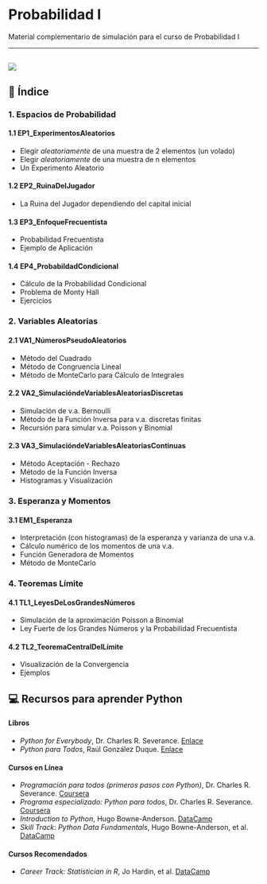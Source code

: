 # Probabilidad I 

Material complementario de simulación para el curso de Probabilidad I

---
![](https://behavioralscientist.org/wp-content/uploads/2021/10/You-should-switch_Pinker-resized.gif)
---

## 📂 Índice

### 1. Espacios de Probabilidad
#### 1.1 EP1_ExperimentosAleatorios
* Elegir *aleatoriamente* de una muestra de 2 elementos (un volado)
* Elegir *aleatoriamente* de una muestra de n elementos
* Un Experimento Aleatorio
#### 1.2 EP2_RuinaDelJugador
* La Ruina del Jugador dependiendo del capital inicial
#### 1.3 EP3_EnfoqueFrecuentista
* Probabilidad Frecuentista
* Ejemplo de Aplicación
#### 1.4 EP4_ProbabildadCondicional
* Cálculo de la Probabilidad Condicional
* Problema de Monty Hall
* Ejercicios

### 2. Variables Aleatorias
#### 2.1 VA1_NúmerosPseudoAleatorios
* Método del Cuadrado
* Método de Congruencia Lineal
* Método de MonteCarlo para Cálculo de Integrales
#### 2.2 VA2_SimulacióndeVariablesAleatoriasDiscretas
* Simulación de v.a. Bernoulli
* Método de la Función Inversa para v.a. discretas finitas
* Recursión para simular v.a. Poisson y Binomial
#### 2.3 VA3_SimulacióndeVariablesAleatoriasContinuas
* Método Aceptación - Rechazo
* Método de la Función Inversa
* Histogramas y Visualización
  
### 3. Esperanza y Momentos
#### 3.1 EM1_Esperanza
* Interpretación (con histogramas) de la esperanza y varianza de una v.a.
* Cálculo numérico de los momentos de una v.a.
* Función Generadora de Momentos
* Método de MonteCarlo
  
### 4. Teoremas Límite
#### 4.1 TL1_LeyesDeLosGrandesNúmeros
* Simulación de la aproximación Poisson a Binomial
* Ley Fuerte de los Grandes Números y la Probabilidad Frecuentista
#### 4.2 TL2_TeoremaCentralDelLímite
* Visualización de la Convergencia
* Ejemplos

## 💻 Recursos para aprender Python

#### Libros
* *Python for Everybody*, Dr. Charles R. Severance. [Enlace](https://do1.dr-chuck.com/pythonlearn/EN_us/pythonlearn.pdf)
* *Python para Todos*, Raúl González Duque. [Enlace](https://persoal.citius.usc.es/eva.cernadas/informaticaparacientificos/material/libros/Python%20para%20todos.pdf)

#### Cursos en Línea
* *Programación para todos (primeros pasos con Python)*, Dr. Charles R. Severance. [Coursera](https://www.coursera.org/learn/python?specialization=python)
* *Programa especializado: Python para todos*, Dr. Charles R. Severance. [Coursera](https://www.coursera.org/specializations/python)
* *Introduction to Python*, Hugo Bowne-Anderson. [DataCamp](https://app.datacamp.com/learn/courses/intro-to-python-for-data-science)
* *Skill Track: Python Data Fundamentals*, Hugo Bowne-Anderson, et al. [DataCamp](https://app.datacamp.com/learn/skill-tracks/python-data-fundamentals)

#### Cursos Recomendados
* *Career Track: Statistician in R*, Jo Hardin, et al. [DataCamp](https://app.datacamp.com/learn/career-tracks/statistician-with-r)





